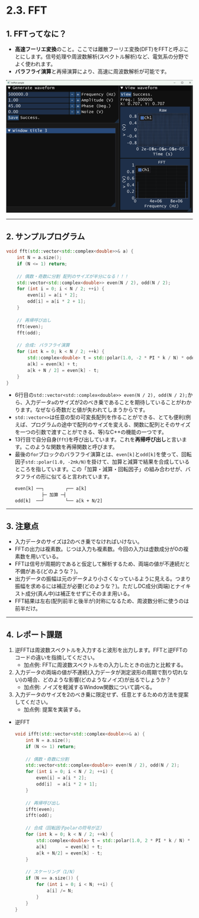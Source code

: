 # 2.3. FFT

## 1. FFTってなに？
- **高速フーリエ変換**のこと。ここでは離散フーリエ変換(DFT)をFFTと呼ぶことにします。信号処理や周波数解析(スペクトル解析)など、電気系の分野でよく使われます。
- **バラフライ演算**と再帰演算により、高速に周波数解析が可能です。

![Hard copy](./images/signal_fft_01.png)

---

## 2. サンプルプログラム

```cpp
void fft(std::vector<std::complex<double>>& a) {
    int N = a.size();
    if (N <= 1) return;

    // 偶数・奇数に分割 配列のサイズが半分になる！！！
    std::vector<std::complex<double>> even(N / 2), odd(N / 2);
    for (int i = 0; i < N / 2; ++i) {
        even[i] = a[i * 2];
        odd[i] = a[i * 2 + 1];
    }

    // 再帰呼び出し
    fft(even);
    fft(odd);

    // 合成: バラフライ演算
    for (int k = 0; k < N / 2; ++k) {
        std::complex<double> t = std::polar(1.0, -2 * PI * k / N) * odd[k];
        a[k] = even[k] + t;
        a[k + N / 2] = even[k] - t;
    }
}
```
- 6行目の`std::vector<std::complex<double>> even(N / 2), odd(N / 2);`から、入力データ`a`のサイズが2のべき乗であることを期待していることがわかります。なぜなら奇数だと値が失われてしまうからです。
- `std::vector<>`は任意の型の可変長配列を作ることができる、とても便利(例えば、プログラムの途中で配列のサイズを変える、関数に配列とそのサイズを一つの引数で渡すことができる、等)なC++の機能の一つです。
- 13行目で自分自身(`fft`)を呼び出しています。これを**再帰呼び出し**と言います。このような関数を再帰関数と呼びます。
- 最後の`for`ブロックのバラフライ演算とは、`even[k]`と`odd[k]`を使って、回転因子`std::polar(1.0, -2πk/N)`を掛けて、加算と減算で結果を合成しているところを指しています。この「加算・減算・回転因子」の組み合わせが、バタフライの形に似てると言われています。
  ```
  even[k] ──┐        ┌── a[k]
            ├─ 加算 ─┤
  odd[k]  ──┘        └── a[k + N/2]
  ```

---

## 3. 注意点

- 入力データのサイズは2のべき乗でなければいけない。
- FFTの出力は複素数。じつは入力も複素数。今回の入力は虚数成分が0の複素数を用いている。
- FFTは信号が周期的であると仮定して解析するため、両端の値が不連続だと不備がある(どのような？)。
- 出力データの振幅は元のデータより小さくなっているように見える。つまり振幅を求めるには補正が必要(どのような？)。ただしDC成分(両端)とナイキスト成分(真ん中)は補正をせずにそのまま用いる。
- FFT結果は左右(配列前半と後半が)対称になるため、周波数分析に使うのは前半だけ。

---

## 4. レポート課題

1. 逆FFTは周波数スペクトルを入力すると波形を出力します。FFTと逆FFTのコードの違いを指摘してください。
   - 加点例: FFTに周波数スペクトルをの入力したときの出力と比較する。
1. 入力データの両端の値が不連続(入力データが測定波形の周期で割り切れない)の場合、どのような影響(どのようなノイズ)が出るでしょうか？
   - 加点例: ノイズを軽減するWindow関数について調べる。
1. 入力データのサイズを2のべき乗に限定せず、任意とするための方法を提案してください。
   - 加点例: 提案を実装する。

- 逆FFT
    ```cpp
    void ifft(std::vector<std::complex<double>>& a) {
        int N = a.size();
        if (N <= 1) return;
    
        // 偶数・奇数に分割
        std::vector<std::complex<double>> even(N / 2), odd(N / 2);
        for (int i = 0; i < N / 2; ++i) {
            even[i] = a[i * 2];
            odd[i]  = a[i * 2 + 1];
        }
    
        // 再帰呼び出し
        ifft(even);
        ifft(odd);
    
        // 合成（回転因子polarの符号が正）
        for (int k = 0; k < N / 2; ++k) {
            std::complex<double> t = std::polar(1.0, 2 * PI * k / N) * odd[k];
            a[k]       = even[k] + t;
            a[k + N/2] = even[k] - t;
        }
    
        // スケーリング（1/N）
        if (N == a.size()) {
            for (int i = 0; i < N; ++i) {
                a[i] /= N;
            }
        }
    }
    ```
